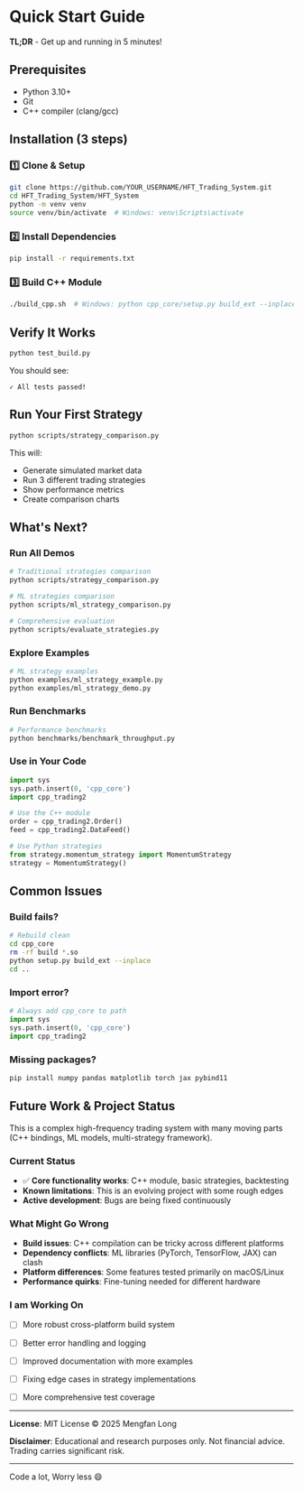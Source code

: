 # Quick Start Guide

**TL;DR** - Get up and running in 5 minutes!

## Prerequisites

- Python 3.10+
- Git
- C++ compiler (clang/gcc)

## Installation (3 steps)

### 1️⃣ Clone & Setup

```bash
git clone https://github.com/YOUR_USERNAME/HFT_Trading_System.git
cd HFT_Trading_System/HFT_System
python -m venv venv
source venv/bin/activate  # Windows: venv\Scripts\activate
```

### 2️⃣ Install Dependencies

```bash
pip install -r requirements.txt
```

### 3️⃣ Build C++ Module

```bash
./build_cpp.sh  # Windows: python cpp_core/setup.py build_ext --inplace
```

## Verify It Works

```bash
python test_build.py
```

You should see:
```
✓ All tests passed!
```

## Run Your First Strategy

```bash
python scripts/strategy_comparison.py
```

This will:
- Generate simulated market data
- Run 3 different trading strategies
- Show performance metrics
- Create comparison charts

## What's Next?

### Run All Demos
```bash
# Traditional strategies comparison
python scripts/strategy_comparison.py

# ML strategies comparison
python scripts/ml_strategy_comparison.py

# Comprehensive evaluation
python scripts/evaluate_strategies.py
```

### Explore Examples
```bash
# ML strategy examples
python examples/ml_strategy_example.py
python examples/ml_strategy_demo.py
```

### Run Benchmarks
```bash
# Performance benchmarks
python benchmarks/benchmark_throughput.py
```

### Use in Your Code
```python
import sys
sys.path.insert(0, 'cpp_core')
import cpp_trading2

# Use the C++ module
order = cpp_trading2.Order()
feed = cpp_trading2.DataFeed()

# Use Python strategies
from strategy.momentum_strategy import MomentumStrategy
strategy = MomentumStrategy()
```

## Common Issues

### Build fails?
```bash
# Rebuild clean
cd cpp_core
rm -rf build *.so
python setup.py build_ext --inplace
cd ..
```

### Import error?
```python
# Always add cpp_core to path
import sys
sys.path.insert(0, 'cpp_core')
import cpp_trading2
```

### Missing packages?
```bash
pip install numpy pandas matplotlib torch jax pybind11
```


##  Future Work & Project Status

This is a complex high-frequency trading system with many moving parts (C++ bindings, ML models, multi-strategy framework). 
### Current Status
- ✅ **Core functionality works**: C++ module, basic strategies, backtesting
-  **Known limitations**: This is an evolving project with some rough edges
-  **Active development**: Bugs are being fixed continuously

### What Might Go Wrong
- **Build issues**: C++ compilation can be tricky across different platforms
- **Dependency conflicts**: ML libraries (PyTorch, TensorFlow, JAX) can clash
- **Platform differences**: Some features tested primarily on macOS/Linux
- **Performance quirks**: Fine-tuning needed for different hardware

### I am Working On
- [ ] More robust cross-platform build system
- [ ] Better error handling and logging
- [ ] Improved documentation with more examples
- [ ] Fixing edge cases in strategy implementations
- [ ] More comprehensive test coverage




---

**License**: MIT License © 2025 Mengfan Long

**Disclaimer**: Educational and research purposes only. Not financial advice. Trading carries significant risk.

---

Code a lot, Worry less 😄
